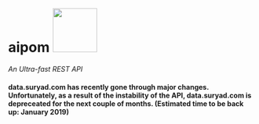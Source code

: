 # aipom <img src="http://rs3.pbsrc.com/albums/y78/Pika_Master/RP%20Stuff/Pokemon/Aipom.gif~c200" width="90" height="90">
*An Ultra-fast REST API*

#### data.suryad.com has recently gone through major changes. Unfortunately, as a result of the instability of the API, data.suryad.com is depreceated for the next couple of months. (Estimated time to be back up: January 2019)
